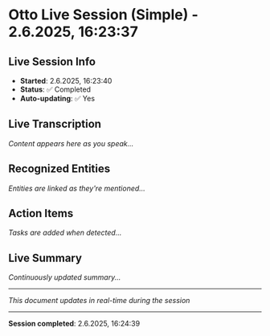 # Otto Live Session (Simple) - 2.6.2025, 16:23:37

## Live Session Info
- **Started**: 2.6.2025, 16:23:40
- **Status**: ✅ Completed
- **Auto-updating**: ✅ Yes

## Live Transcription
*Content appears here as you speak...*

## Recognized Entities
*Entities are linked as they're mentioned...*

## Action Items
*Tasks are added when detected...*

## Live Summary
*Continuously updated summary...*

---
*This document updates in real-time during the session*


---
**Session completed**: 2.6.2025, 16:24:39